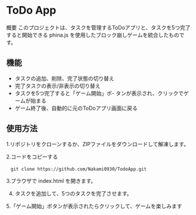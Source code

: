 # ToDo App

概要
このプロジェクトは、タスクを管理するToDoアプリと、タスクを5つ完了すると開始できる phina.js を使用したブロック崩しゲームを統合したものです。

## 機能

- タスクの追加、削除、完了状態の切り替え
- 完了タスクの表示/非表示の切り替え
- タスクを5つ完了すると「ゲーム開始」ボ- タンが表示され、クリックでゲームが始まる
- ゲーム終了後、自動的に元のToDoアプリ画面に戻る

## 使用方法
1.リポジトリをクローンするか、ZIPファイルをダウンロードして解凍します。

2.コードをコピーする

```　git clone https://github.com/Nakami0930/TodoApp.git ```

3.ブラウザで index.html を開きます。

4. タスクを追加して、5つのタスクを完了させます。

5.「ゲーム開始」ボタンが表示されたらクリックして、ゲームを楽しみます
